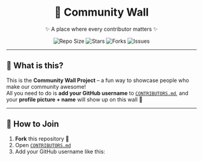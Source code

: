 <div align="center">

# 🌌 Community Wall  

✨ A place where every contributor matters ✨  

![Repo Size](https://img.shields.io/github/repo-size/your-username/your-repo?color=blueviolet&style=for-the-badge)
![Stars](https://img.shields.io/github/stars/your-username/your-repo?color=yellow&style=for-the-badge)
![Forks](https://img.shields.io/github/forks/your-username/your-repo?color=green&style=for-the-badge)
![Issues](https://img.shields.io/github/issues/your-username/your-repo?color=red&style=for-the-badge)

</div>

---

## 🌟 What is this?  

This is the **Community Wall Project** – a fun way to showcase people who make our community awesome!  
All you need to do is **add your GitHub username** to [`CONTRIBUTORS.md`](./CONTRIBUTORS.md), and your **profile picture + name** will show up on this wall 🎉  

---

## 🚀 How to Join  

1. **Fork** this repository 🍴  
2. Open [`CONTRIBUTORS.md`](./CONTRIBUTORS.md)  
3. Add your GitHub username like this:  

